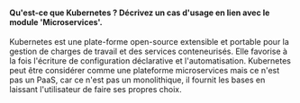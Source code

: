 #### Qu'est-ce que Kubernetes ? Décrivez un cas d'usage en lien avec le module 'Microservices'.
Kubernetes est une plate-forme open-source extensible et portable pour la gestion de charges de travail et des services conteneurisés. Elle favorise à la fois l'écriture de configuration déclarative et l'automatisation.
Kubernetes peut être considérer comme une plateforme microservices mais ce n'est pas un PaaS, car ce n'est pas un monolithique, il fournit les bases en laissant l'utilisateur de faire ses propres choix.


